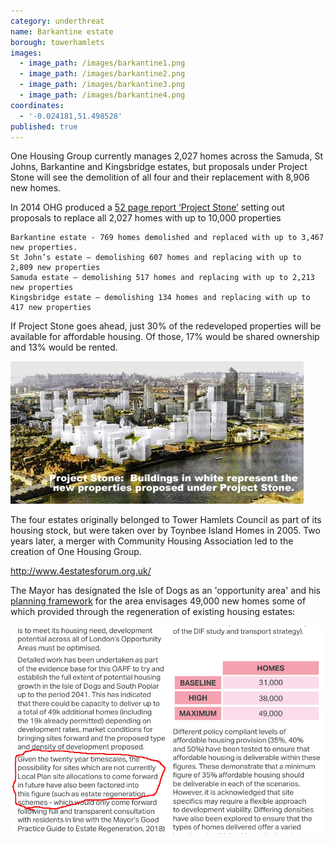 ```yaml
---
category: underthreat
name: Barkantine estate
borough: towerhamlets 
images:
  - image_path: /images/barkantine1.png
  - image_path: /images/barkantine2.png
  - image_path: /images/barkantine3.png
  - image_path: /images/barkantine4.png
coordinates:
  - '-0.024181,51.498528'
published: true
---
```


One Housing Group currently manages 2,027 homes across the Samuda, St Johns, Barkantine and Kingsbridge estates, but proposals under Project Stone will see the demolition of all four and their replacement with 8,906 new homes.

In 2014 OHG produced a [52 page report ‘Project Stone’](/images/ProjectStone.pdf) setting out proposals to replace all 2,027 homes with up to 10,000 properties

    Barkantine estate - 769 homes demolished and replaced with up to 3,467 new properties.
    St John’s estate – demolishing 607 homes and replacing with up to 2,809 new properties
    Samuda estate – demolishing 517 homes and replacing with up to 2,213 new properties
    Kingsbridge estate – demolishing 134 homes and replacing with up to 417 new properties

If Project Stone goes ahead, just 30% of the redeveloped properties will be available for affordable housing. Of those, 17% would be shared ownership and 13% would be rented. 

<img src="/images/projectstone.jpg" class="img-fluid rounded img-thumbnail">

The four estates originally belonged to Tower Hamlets Council as part of its housing stock, but were taken over by Toynbee Island Homes in 2005. Two years later, a merger with Community Housing Association led to the creation of One Housing Group. 

http://www.4estatesforum.org.uk/

The Mayor has designated the Isle of Dogs as an 'opportunity area' and his [planning framework](https://airdrive-secure.s3-eu-west-1.amazonaws.com/london/dataset/isle-of-dogs-and-south-poplar-opportunity-area-planning-framework/2019-10-18T14%3A33%3A23/Appendix%20A%20Isle%20of%20Dogs%20and%20South%20Poplar%20OAPF.pdf?X-Amz-Algorithm=AWS4-HMAC-SHA256&X-Amz-Credential=AKIAJJDIMAIVZJDICKHA%2F20200603%2Feu-west-1%2Fs3%2Faws4_request&X-Amz-Date=20200603T161828Z&X-Amz-Expires=300&X-Amz-Signature=e9f1e1b74bfcd4ea3f185de6fa62ea24ad89c7701eee317bad9d78024ba5474f&X-Amz-SignedHeaders=host) for the area envisages 49,000 new homes some of which provided through the regeneration of existing housing estates:

<img src="/images/isleofdogsoapf.png" class="img-fluid rounded img-thumbnail">
